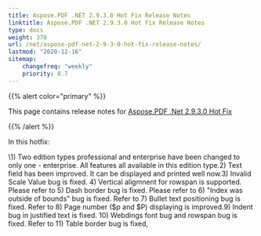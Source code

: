```yaml
---
title: Aspose.PDF .NET 2.9.3.0 Hot Fix Release Notes
linktitle: Aspose.PDF .NET 2.9.3.0 Hot Fix Release Notes
type: docs
weight: 370
url: /net/aspose-pdf-net-2-9-3-0-hot-fix-release-notes/
lastmod: "2020-12-16"
sitemap:
    changefreq: "weekly"
    priority: 0.7
---
```


{{% alert color="primary" %}} 

This page contains release notes for [Aspose.PDF .Net 2.9.3.0 Hot Fix](http://www.aspose.com/downloads/pdf/net/new-releases/aspose.pdf-.net-2.9.3.0-hot-fix/)

{{% /alert %}} 

In this hotfix:

\1) Two edition types professional and enterprise have been changed to only one - enterprise. All features all available in this edition type.2) Text field has been improved. It can be displayed and printed well now.3) Invalid Scale Value bug is fixed. 4) Vertical aligmnent for rowspan is supported. Please refer to 5) Dash border bug is fixed. Please refer to 6) "Index was outside of bounds" bug is fixed. Refer to 7) Bullet text positioning bug is fixed. Refer to 8) Page number ($p and $P) displaying is improved.9) Indent bug in justified text is fixed. 10) Webdings font bug and rowspan bug is fixed. Refer to 11) Table border bug is fixed,
